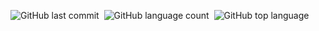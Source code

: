 <img alt="GitHub last commit" src="https://img.shields.io/github/last-commit/codepam2020/mbti-test">&nbsp;&nbsp;<img alt="GitHub language count" src="https://img.shields.io/github/languages/count/codepam2020/mbti-test">&nbsp;&nbsp;<img alt="GitHub top language" src="https://img.shields.io/github/languages/top/codepam2020/mbti-test">
